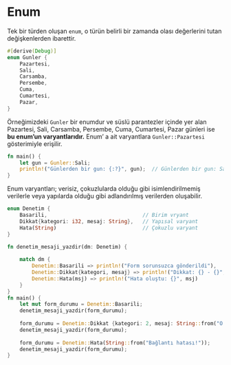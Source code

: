 # Enum
Tek bir türden oluşan `enum`, o türün belirli bir zamanda olası değerlerini tutan değişkenlerden ibarettir.
```Rust
#[derive(Debug)]
enum Gunler {
    Pazartesi,
    Sali,
    Carsamba,
    Persembe,
    Cuma,
    Cumartesi,
    Pazar,
}
````
Örneğimizdeki `Gunler` bir enumdur ve süslü parantezler içinde yer alan Pazartesi, Sali, Carsamba, Persembe, Cuma, Cumartesi, Pazar günleri ise **bu enum’un varyantlarıdır.**
Enum’ a ait varyantlara `Gunler::Pazartesi` gösterimiyle erişilir.  
```Rust
fn main() {
    let gun = Gunler::Sali;
    println!("Günlerden bir gun: {:?}", gun);  // Günlerden bir gun: Sali
}
````
Enum varyantları; verisiz, çokuzlularda olduğu gibi isimlendirilmemiş verilerle veya yapılarda olduğu gibi adlandırılmış verilerden oluşabilir. 
```Rust
enum Denetim {
    Basarili,                               // Birim vryant
    Dikkat{kategori: i32, mesaj: String},   // Yapısal varyant
    Hata(String)                            // Çokuzlu varyant
}

fn denetim_mesaji_yazdir(dm: Denetim) {
    
    match dm {
        Denetim::Basarili => println!("Form sorunsuzca gönderildi"),
        Denetim::Dikkat{kategori, mesaj} => println!("Dikkat: {} - {}", kategori, mesaj),
        Denetim::Hata(msj) => println!("Hata oluştu: {}", msj)
    }
}
fn main() {
    let mut form_durumu = Denetim::Basarili;
    denetim_mesaji_yazdir(form_durumu);
    
    form_durumu = Denetim::Dikkat {kategori: 2, mesaj: String::from("O alan doldurulacak!")};
    denetim_mesaji_yazdir(form_durumu);
    
    form_durumu = Denetim::Hata(String::from("Bağlantı hatası!"));
    denetim_mesaji_yazdir(form_durumu);
}
````

